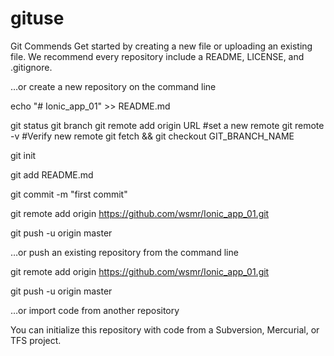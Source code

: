 # gituse
Git Commends 
Get started by creating a new file or uploading an existing file. We recommend every repository include a README, LICENSE, and .gitignore.


…or create a new repository on the command line


echo "# Ionic_app_01" >> README.md

git status
git branch
git remote add origin URL
#set a new remote
git remote -v
#Verify new remote
git fetch && git checkout GIT_BRANCH_NAME

git init

git add README.md

git commit -m "first commit"

git remote add origin https://github.com/wsmr/Ionic_app_01.git

git push -u origin master



…or push an existing repository from the command line



git remote add origin https://github.com/wsmr/Ionic_app_01.git

git push -u origin master



…or import code from another repository

You can initialize this repository with code from a Subversion, Mercurial, or TFS project.

